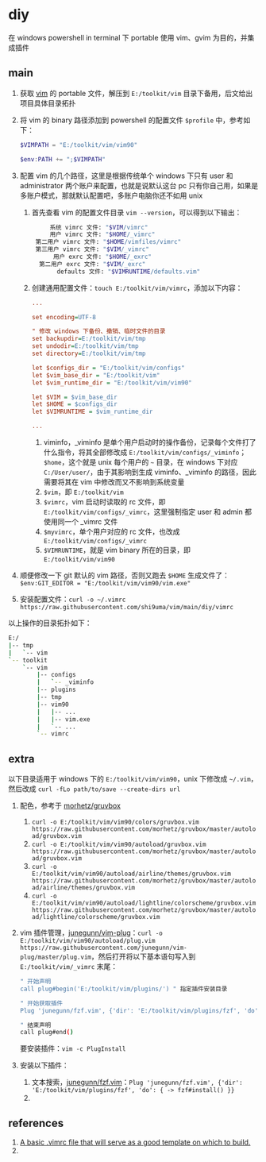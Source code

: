 # diy

在 windows powershell in terminal 下 portable 使用 vim、gvim 为目的，并集成插件

## main

1.   获取 [vim](https://www.vim.org/download.php) 的 portable 文件，解压到 `E:/toolkit/vim` 目录下备用，后文给出项目具体目录拓扑

2.   将 vim 的 binary 路径添加到 powershell 的配置文件 `$profile` 中，参考如下：

     ```powershell
     $VIMPATH = "E:/toolkit/vim/vim90"
     
     $env:PATH += ";$VIMPATH"
     ```

3.   配置 vim 的几个路径，这里是根据传统单个 windows 下只有 user 和 administrator 两个账户来配置，也就是说默认这台 pc 只有你自己用，如果是多账户模式，那就默认配置吧，多账户电脑你还不如用 unix

     1.   首先查看 vim 的配置文件目录 `vim --version`，可以得到以下输出：

          ```bash
               系统 vimrc 文件: "$VIM/vimrc"
               用户 vimrc 文件: "$HOME/_vimrc"
           第二用户 vimrc 文件: "$HOME/vimfiles/vimrc"
           第三用户 vimrc 文件: "$VIM/_vimrc"
                用户 exrc 文件: "$HOME/_exrc"
            第二用户 exrc 文件: "$VIM/_exrc"
                 defaults 文件: "$VIMRUNTIME/defaults.vim"
          ```

     2.   创建通用配置文件：`touch E:/toolkit/vim/vimrc`，添加以下内容：

          ```ini
          ...
          
          set encoding=UTF-8
          
          " 修改 windows 下备份、撤销、临时文件的目录
          set backupdir=E:/toolkit/vim/tmp
          set undodir=E:/toolkit/vim/tmp
          set directory=E:/toolkit/vim/tmp
          
          let $configs_dir = "E:/toolkit/vim/configs"
          let $vim_base_dir = "E:/toolkit/vim"
          let $vim_runtime_dir = "E:/toolkit/vim/vim90"
          
          let $VIM = $vim_base_dir
          let $HOME = $configs_dir
          let $VIMRUNTIME = $vim_runtime_dir
          
          ...
          ```

          1.   viminfo，\_viminfo 是单个用户启动时的操作备份，记录每个文件打了什么指令，将其全部修改成 `E:/toolkit/vim/configs/_viminfo`；`$home`，这个就是 unix 每个用户的 `~` 目录，在 windows 下对应 `C:/User/user/`，由于其影响到生成 viminfo、\_viminfo 的路径，因此需要将其在 vim 中修改而又不影响到系统变量
          2.   `$vim`，即 `E:/toolkit/vim`
          3.   `$vimrc`，vim 启动时读取的 rc 文件，即 `E:/toolkit/vim/configs/_vimrc`，这里强制指定 user 和 admin 都使用同一个 _vimrc 文件
          4.   `$myvimrc`，单个用户对应的 rc 文件，也改成 `E:/toolkit/vim/configs/_vimrc`
          5.   `$VIMRUNTIME`，就是 vim binary 所在的目录，即 `E:/toolkit/vim/vim90`

4.   顺便修改一下 git 默认的 vim 路径，否则又跑去 `$HOME` 生成文件了：`$env:GIT_EDITOR = "E:/toolkit/vim/vim90/vim.exe"`

5.   安装配置文件：`curl -o ~/.vimrc https://raw.githubusercontent.com/shi9uma/vim/main/diy/vimrc`



以上操作的目录拓扑如下：

```bash
E:/
|-- tmp
|   `-- vim
`-- toolkit
    `-- vim
    	|-- configs
        |   `-- _viminfo
        |-- plugins
        |-- tmp
        |-- vim90
        |   |-- ...
        |   |-- vim.exe
        |   `-- ...
        `-- vimrc
```

## extra

以下目录适用于 windows 下的 `E:/toolkit/vim/vim90`，unix 下修改成 `~/.vim`，然后改成 `curl -fLo path/to/save --create-dirs url`

1.   配色，参考于 [morhetz/gruvbox](https://github.com/morhetz/gruvbox.git)

     1.   `curl -o E:/toolkit/vim/vim90/colors/gruvbox.vim https://raw.githubusercontent.com/morhetz/gruvbox/master/autoload/gruvbox.vim`
     2.   `curl -o E:/toolkit/vim/vim90/autoload/gruvbox.vim https://raw.githubusercontent.com/morhetz/gruvbox/master/autoload/gruvbox.vim`
     3.   `curl -o E:/toolkit/vim/vim90/autoload/airline/themes/gruvbox.vim https://raw.githubusercontent.com/morhetz/gruvbox/master/autoload/airline/themes/gruvbox.vim`
     4.   `curl -o E:/toolkit/vim/vim90/autoload/lightline/colorscheme/gruvbox.vim https://raw.githubusercontent.com/morhetz/gruvbox/master/autoload/lightline/colorscheme/gruvbox.vim`

2.   vim 插件管理，[junegunn/vim-plug](https://github.com/junegunn/vim-plug.git)：`curl -o E:/toolkit/vim/vim90/autoload/plug.vim https://raw.githubusercontent.com/junegunn/vim-plug/master/plug.vim`，然后打开将以下基本语句写入到 `E:/toolkit/vim/_vimrc` 末尾：

     ```bash
     " 开始声明
     call plug#begin('E:/toolkit/vim/plugins/')	" 指定插件安装目录
     
     " 开始获取插件
     Plug 'junegunn/fzf.vim', {'dir': 'E:/toolkit/vim/plugins/fzf', 'do': { -> fzf#install() }}
     
     " 结束声明
     call plug#end()
     ```

     要安装插件：`vim -c PlugInstall`

3.   安装以下插件：

     1.   文本搜索，[junegunn/fzf.vim](https://github.com/junegunn/fzf.vim.git)：`Plug 'junegunn/fzf.vim', {'dir': 'E:/toolkit/vim/plugins/fzf', 'do': { -> fzf#install() }}`
     2.   

## references

1.   [A basic .vimrc file that will serve as a good template on which to build.](https://gist.github.com/simonista/8703722)
2.   